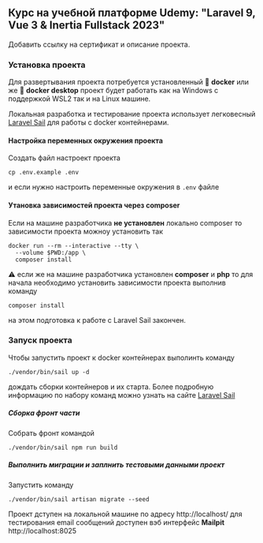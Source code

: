 ## Курс на учебной платформе Udemy: "Laravel 9, Vue 3 & Inertia Fullstack 2023"

Добавить ссылку на сертификат и описание проекта.

### Установка проекта
Для развертывания проекта потребуется установленный
🐳 **docker** или же 🐋 **docker desktop** проект будет работать
как на Windows с поддержкой WSL2 так и на Linux машине.

Локальная разработка и тестирование проекта использует
легковесный [Laravel Sail](https://laravel.com/docs/9.x/sail)
для работы с docker контейнерами.

#### Настройка переменных окружения проекта
Создать файл настроект проекта
```shell
cp .env.example .env
```
и если нужно настроить переменные окружения в `.env` файле

#### Утановка зависимостей проекта через composer

Если на машине разработчика **не установлен** локально composer 
то зависимости проекта можноу установить так
```shell
docker run --rm --interactive --tty \
  --volume $PWD:/app \
  composer install
```
⚠ если же на машине разработчика установлен **composer** и **php** 
то для начала необходимо установить зависимости 
проекта выполнив команду
```shell
composer install
```
на этом подготовка к работе с Laravel Sail закончен.

### Запуск проекта
Чтобы запустить проект к docker контейнерах выполинть команду
```shell
./vendor/bin/sail up -d
```
дождать сборки контейнеров и их старта. Более подробную информацию 
по набору команд можно узнать на сайте
[Laravel Sail](https://laravel.com/docs/9.x/sail)

##### Сборка фронт части
Собрать фронт командой
```shell
./vendor/bin/sail npm run build
```
##### Выполнить миграции и заплнить тестовыми данными проект
Запустить команду
```shell
./vendor/bin/sail artisan migrate --seed
```

Проект дступен на локальной машине по адресу
http://localhost/ 
для тестирования email сообщений доступен вэб интерфейс
**Mailpit** http://localhost:8025
